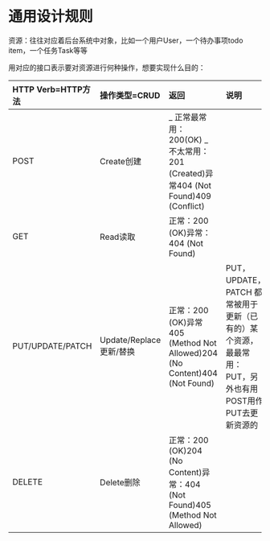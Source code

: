 # 通用设计规则

资源：往往对应着后台系统中对象，比如一个用户User，一个待办事项todo item，一个任务Task等等

用对应的接口表示要对资源进行何种操作，想要实现什么目的：

| HTTP Verb=HTTP方法 | 操作类型=CRUD | 返回 | 说明 |
| :--- | :--- | :--- | :--- |
| POST | Create创建 | _ 正常最常用：200\(OK\) _ 不太常用：201 \(Created\)异常404 \(Not Found\)409 \(Conflict\) | |
| GET | Read读取 | 正常：200 \(OK\)异常：404 \(Not Found\) |  |
| PUT/UPDATE/PATCH | Update/Replace更新/替换 | 正常：200 \(OK\)异常405 \(Method Not Allowed\)204 \(No Content\)404 \(Not Found\) | PUT，UPDATE，PATCH 都常被用于 更新（已有的）某个资源，最最常用：PUT，另外也有用POST用作PUT去更新资源的 |
| DELETE | Delete删除 | 正常：200 \(OK\)204 \(No Content\)异常：404 \(Not Found\)405 \(Method Not Allowed\) |  |



